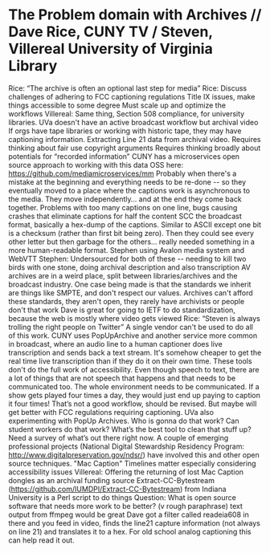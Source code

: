 # The Problem domain with Archives // Dave Rice, CUNY TV / Steven, Villereal University of Virginia Library



Rice: “The archive is often an optional last step for media”
Rice: Discuss challenges of adhering to FCC captioning regulations
Title IX issues, make things accessible to some degree
Must scale up and optimize the workflows
Villereal: Same thing, Section 508 compliance, for university libraries. UVa doesn't have an active broadcast workflow but archival video
If orgs have tape libraries or working with historic tape, they may have captioning information.
Extracting Line 21 data from archival video.
Requires thinking about fair use copyright arguments
Requires thinking broadly about potentials for “recorded information”
CUNY has a microservices open source approach to working with this data
OSS here: https://github.com/mediamicroservices/mm
Probably when there's a mistake at the beginning and everything needs to be re-done -- so they eventually moved to a place where the captions work is asynchronous to the media. They move independently… and at the end they come back together.
Problems with too many captions on one line, bugs causing crashes that eliminate captions for half the content
SCC the broadcast format, basically a hex-dump of the captions. Similar to ASCII except one bit is a checksum (rather than first bit being zero). Then they could see every other letter but then garbage for the others… really needed something in a more human-readable format.
Stephen using Avalon media system and WebVTT 
Stephen: Undersourced for both of these -- needing to kill two birds with one stone, doing archival description and also transcription
AV archives are in a weird place, split between libraries/archives and the broadcast industry. One case being made is that the standards we inherit are things like SMPTE, and don't respect our values. Archives can't afford these standards, they aren't open, they rarely have archivists or people don't that work 
Dave is great for going to IETF to do standardization, because the web is mostly where video gets viewed
Rice: “Steven is always trolling the right people on Twitter”
A single vendor can't be used to do all of this work. CUNY uses  PopUpArchive and another service more common in broadcast, where an audio line to a human captioner does live transcription and sends back a text stream. It's somehow cheaper to get the real time live transcription than if they do it on their own time.
These tools don't do the full work of accessibility. Even though speech to text, there are a lot of things that are not speech that happens and that needs to be communicated too. The whole environment needs to be communicated.
If a show gets played four times a day, they would just end up paying to caption it four times! That’s not a good workflow, should be revised. But maybe will get better with FCC regulations requiring captioning.
UVa also experimenting with PopUp Archives. Who is gonna do that work? Can student workers do that work? What’s the best tool to clean that stuff up? Need a survey of what’s out there right now.
A couple of emerging professional projects (National Digital Stewardship Residency Program: http://www.digitalpreservation.gov/ndsr/) have involved this and other open source techniques.
"Mac Caption"
Timelines matter especially considering accessibility issues
Villereal: Offering the returning of lost Mac Caption dongles as an archival funding source
Extract-CC-Bytestream (https://github.com/IUMDPI/Extract-CC-Bytestream) from Indiana University is a Perl script to do things
Question: What is open source software that needs more work to be better? (v rough paraphrase)
text output from ffmpeg would be great
Dave got a filter called readeia608 in there and you feed in video, finds the line21 capture information (not always on line 21) and translates it to a hex. For old school analog captioning this can help read it out.
